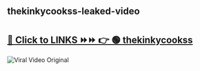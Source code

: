 
 ## thekinkycookss-leaked-video 

# <h2><a href="https://clipsfans.com/thekinkycookss&ref=git">🔗 Click to LINKS ⏩⏩ 👉 🟢 thekinkycookss </a></h2>

<a href="https://clipsfans.com/thekinkycookss&ref=git" rel="nofollow" data-target="animated-image.originalLink"><img src="https://i.ibb.co.com/xMMVF88/686577567.gif" alt="Viral Video Original" style="max-width: 100%; display: inline-block;" data-target="animated-image.originalImage"></a>
